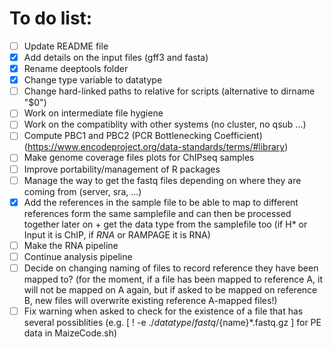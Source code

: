 # To do list:

- [ ] Update README file
- [x] Add details on the input files (gff3 and fasta)
- [x] Rename deeptools folder
- [x] Change type variable to datatype
- [ ] Change hard-linked paths to relative for scripts (alternative to dirname "$0")
- [ ] Work on intermediate file hygiene
- [ ] Work on the compatiblity with other systems (no cluster, no qsub ...)
- [ ] Compute PBC1 and PBC2 (PCR Bottlenecking Coefficient) (https://www.encodeproject.org/data-standards/terms/#library)
- [ ] Make genome coverage files plots for ChIPseq samples
- [ ] Improve portability/management of R packages
- [ ] Manage the way to get the fastq files depending on where they are coming from (server, sra, ...)
- [x] Add the references in the sample file to be able to map to different references form the same samplefile and can then be processed together later on +
get the data type from the samplefile too (if H* or Input it is ChIP, if *RNA* or RAMPAGE it is RNA)
- [ ] Make the RNA pipeline
- [ ] Continue analysis pipeline
- [ ] Decide on changing naming of files to record reference they have been mapped to? (for the moment, if a file has been mapped to reference A, it will not be mapped on A again, but if asked to be mapped on reference B, new files will overwrite existing reference A-mapped files!)
- [ ] Fix warning when asked to check for the existence of a file that has several possiblities (e.g. [ ! -e ./$datatype/fastq/${name}*.fastq.gz ] for PE data in MaizeCode.sh)
